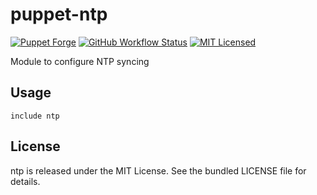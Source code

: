 puppet-ntp
===========

[![Puppet Forge](https://img.shields.io/puppetforge/v/halyard/ntp.svg)](https://forge.puppetlabs.com/halyard/ntp)
[![GitHub Workflow Status](https://img.shields.io/github/workflow/status/halyard/puppet-ntp/Build)](https://github.com/halyard/puppet-ntp/actions)
[![MIT Licensed](http://img.shields.io/badge/license-MIT-green.svg?style=flat)](https://tldrlegal.com/license/mit-license)

Module to configure NTP syncing

## Usage

```puppet
include ntp
```
## License

ntp is released under the MIT License. See the bundled LICENSE file for details.

